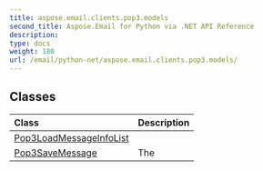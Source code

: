 ```yaml
---
title: aspose.email.clients.pop3.models
second_title: Aspose.Email for Python via .NET API Reference
description: 
type: docs
weight: 180
url: /email/python-net/aspose.email.clients.pop3.models/
---
```





## Classes
| Class | Description |
| :- | :- |
|[Pop3LoadMessageInfoList](/email/python-net/aspose.email.clients.pop3.models/pop3loadmessageinfolist/)||
|[Pop3SaveMessage](/email/python-net/aspose.email.clients.pop3.models/pop3savemessage/)|The|
